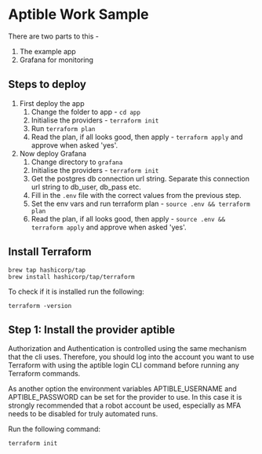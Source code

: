 # Aptible Work Sample
There are two parts to this -
1. The example app
2. Grafana for monitoring

## Steps to deploy
1. First deploy the app
   1. Change the folder to app - `cd app`
   2. Initialise the providers - `terraform init`
   3. Run `terraform plan`
   4. Read the plan, if all looks good, then apply - `terraform apply` and approve when asked 'yes'.
2. Now deploy Grafana
   1. Change directory to `grafana`
   2. Initialise the providers - `terraform init`
   3. Get the postgres db connection url string. Separate this connection url string to db_user, db_pass etc.
   4. Fill in the `.env` file with the correct values from the previous step.
   5. Set the env vars and run terraform plan - `source .env && terraform plan`
   6. Read the plan, if all looks good, then apply - `source .env && terraform apply` and approve when asked 'yes'.


## Install Terraform
```
brew tap hashicorp/tap
brew install hashicorp/tap/terraform
```

To check if it is installed run the following: 

```
terraform -version
```

## Step 1: Install the provider aptible 

Authorization and Authentication is controlled using the same mechanism that the cli uses. Therefore, you should log into the account you want to use Terraform with using the aptible login CLI command before running any Terraform commands.

As another option the environment variables APTIBLE_USERNAME and APTIBLE_PASSWORD can be set for the provider to use. In this case it is strongly recommended that a robot account be used, especially as MFA needs to be disabled for truly automated runs.

Run the following command: 

``` 
terraform init
```


